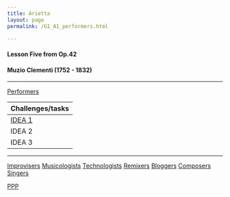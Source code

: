 ```yaml
---
title: Arietta
layout: page
permalink: /G1_A1_performers.html

---
```



#### Lesson Five from Op.42

#### Muzio Clementi (1752 - 1832)

***

[Performers](G1_A1_performers.html)

| Challenges/tasks | 
| ------------ | 
| [IDEA 1](G1_A1_performers_idea_1.html)       |
| IDEA 2       |
| IDEA 3       |

***

[Improvisers](G1_A1_improvisers.html)
[Musicologists](G1_A1_musicologists.html)
[Technologists](G1_A1_technologists.html)
[Remixers](G1_A1_remixers.html)
[Bloggers](G1_A1_bloggers.html)
[Composers](G1_A1_composers.html)
[Singers](G1_A1_singers.html)

[PPP](https://itunes.apple.com/gb/app/abrsm-piano-practice-partner/id891238739?mt=8>)



